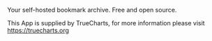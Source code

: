 Your self-hosted bookmark archive. Free and open source.

This App is supplied by TrueCharts, for more information please visit https://truecharts.org
